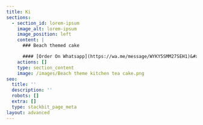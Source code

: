 ```yaml
---
title: Ki
sections:
  - section_id: lorem-ipsum
    image_alt: lorem-ipsum
    image_position: left
    content: |
      ### Beach themed cake

      #### [Order On Whatsapp](https://wa.me/message/WYKY5SMM27SEH1)&#xA;&#xA;
    actions: []
    type: section_content
    image: /images/Beach theme kitchen tea cake.png
seo:
  title: ''
  description: ''
  robots: []
  extra: []
  type: stackbit_page_meta
layout: advanced
---
```

